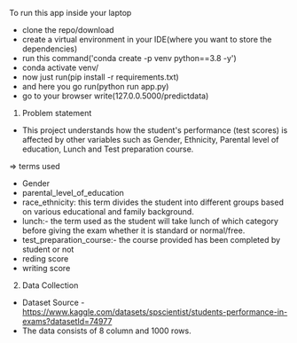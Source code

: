 To run this app inside your laptop
- clone the repo/download
- create a virtual environment in your IDE(where you want to store the dependencies)
- run this command('conda create -p venv python==3.8 -y')
- conda activate venv/
- now just run(pip install -r requirements.txt)
- and here you go run(python run app.py)
- go to your browser write(127.0.0.5000/predictdata)

  
1) Problem statement
- This project understands how the student's performance (test scores) is affected by other variables such as Gender, Ethnicity, Parental level of education, Lunch and Test preparation course.

=> terms used
- Gender
- parental_level_of_education
- race_ethnicity: this term divides the student into different groups based on various educational and family background.
- lunch:- the term used as the student will take lunch of which category before giving the exam whether it is standard or normal/free.
- test_preparation_course:- the course provided has been completed by student or not
- reding score
- writing score

2) Data Collection
- Dataset Source - https://www.kaggle.com/datasets/spscientist/students-performance-in-exams?datasetId=74977
- The data consists of 8 column and 1000 rows.
